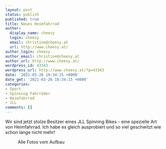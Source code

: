 ```yaml
---
layout: post
status: publish
published: true
title: Neues Heimfahrrad
author:
  display_name: cheesy
  login: cheesy
  email: christine@cheesy.at
  url: http://www.cheesy.at/
author_login: cheesy
author_email: christine@cheesy.at
author_url: http://www.cheesy.at/
wordpress_id: 43343
wordpress_url: http://www.cheesy.at/?p=43343
date: '2021-03-26 19:34:15 +0000'
date_gmt: '2021-03-26 18:34:15 +0000'
categories:
- Sport
- Spinning Fahrräder
- Heimfahrrad
- JLL
comments: []
---
```

<!-- wp:paragraph -->
Wir sind jetzt stolze Besitzer eines JLL Spinning Bikes - eine spezielle Art von Heimfahrrad. Ich habe es gleich ausprobiert und so viel geschwitzt wie schon lange nicht mehr!
<!-- /wp:paragraph -->
<!-- wp:image {"id":43340,"linkDestination":"custom"} -->
<figure class="wp-block-image"><a href="http://www.cheesy.at/fotos/leben-in-belfast/2021-2/heimfahrrad/"><img src="{% link _fotos/leben-in-belfast/2021-2/heimfahrrad/Heimfahrrad-007.jpg %}" alt="" class="wp-image-43340"></a><br>
<figcaption>Alle Fotos vom Aufbau</figcaption>
</figure>
<!-- /wp:image -->
